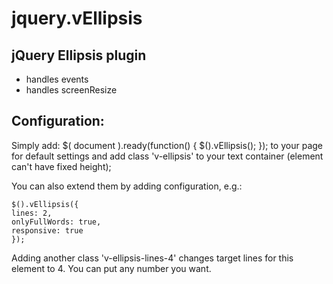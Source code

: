 jquery.vEllipsis
================

jQuery Ellipsis plugin
----------------------

- handles events
- handles screenResize

Configuration:
--------------
Simply add:
	$( document ).ready(function() {
	    $().vEllipsis();
	});
to your page for default settings and add class 'v-ellipsis' to your text container (element can't have fixed height);

You can also extend them by adding configuration, e.g.:

	$().vEllipsis({
	lines: 2,
	onlyFullWords: true,
	responsive: true
	});

Adding another class 'v-ellipsis-lines-4' changes target lines for this element to 4. You can put any number you want.
